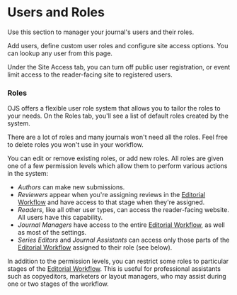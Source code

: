 # Users and Roles

Use this section to manager your journal's users and their roles.


Add users, define custom user roles and configure site access options. You can lookup any user from this page.

Under the Site Access tab, you can turn off public user registration, or event limit access to the reader-facing site to registered users.

### <a name="users-roles"></a> Roles

OJS offers a flexible user role system that allows you to tailor the roles to your needs. On the Roles tab, you'll see a list of default roles created by the system.

There are a lot of roles and many journals won't need all the roles. Feel free to delete roles you won't use in your workflow.

You can edit or remove existing roles, or add new roles. All roles are given one of a few permission levels which allow them to perform various actions in the system:

- *Authors* can make new submissions.
- *Reviewers* appear when you're assigning reviews in the [Editorial Workflow](editorial-workflow.md) and have access to that stage when they're assigned.
- *Readers*, like all other user types, can access the reader-facing website. All users have this capability.
- *Journal Managers* have access to the entire [Editorial Workflow](editorial-workflow.md), as well as most of the settings.
- *Series Editors* and *Journal Assistants* can access only those parts of the [Editorial Workflow](editorial-workflow.md) assigned to their role (see below).

In addition to the permission levels, you can restrict some roles to particular stages of the [Editorial Workflow](editorial-workflow.md). This is useful for professional assistants such as copyeditors, marketers or layout managers, who may assist during one or two stages of the workflow.


